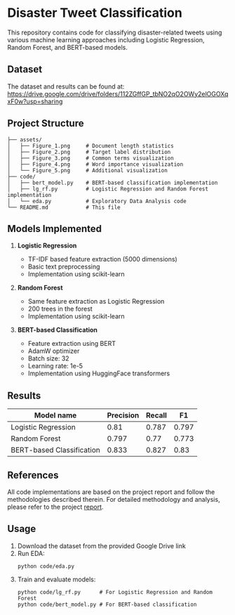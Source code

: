 # Disaster Tweet Classification

This repository contains code for classifying disaster-related tweets using various machine learning approaches including Logistic Regression, Random Forest, and BERT-based models.

## Dataset

The dataset and results can be found at:
https://drive.google.com/drive/folders/112ZGffGP_tbNO2qO2OWy2elOGOXqxF0w?usp=sharing

## Project Structure

```
├── assets/
│   ├── Figure_1.png     # Document length statistics
│   ├── Figure_2.png     # Target label distribution
│   ├── Figure_3.png     # Common terms visualization
│   ├── Figure_4.png     # Word importance visualization
│   └── Figure_5.png     # Additional visualization
├── code/
│   ├── bert_model.py    # BERT-based classification implementation
│   ├── lg_rf.py         # Logistic Regression and Random Forest implementation
│   └── eda.py           # Exploratory Data Analysis code
└── README.md            # This file
```

## Models Implemented

1. **Logistic Regression**
   - TF-IDF based feature extraction (5000 dimensions)
   - Basic text preprocessing
   - Implementation using scikit-learn

2. **Random Forest**
   - Same feature extraction as Logistic Regression
   - 200 trees in the forest
   - Implementation using scikit-learn

3. **BERT-based Classification**
   - Feature extraction using BERT
   - AdamW optimizer
   - Batch size: 32
   - Learning rate: 1e-5
   - Implementation using HuggingFace transformers

## Results

| Model name | Precision | Recall | F1 |
|------------|-----------|---------|-----|
| Logistic Regression | 0.81 | 0.787 | 0.797 |
| Random Forest | 0.797 | 0.77 | 0.773 |
| BERT-based Classification | 0.833 | 0.827 | 0.83 |

## References

All code implementations are based on the project report and follow the methodologies described therein. For detailed methodology and analysis, please refer to the project [report](https://drive.google.com/file/d/1Bs2CcmJj7or29SazYw5FpnHpWQaUrBwP/view?usp=sharing).


## Usage

1. Download the dataset from the provided Google Drive link
2. Run EDA:
   ```
   python code/eda.py
   ```
3. Train and evaluate models:
   ```
   python code/lg_rf.py      # For Logistic Regression and Random Forest
   python code/bert_model.py # For BERT-based classification
   ```